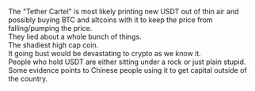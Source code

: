 The "Tether Cartel" is most likely printing new USDT out of thin air and possibly buying BTC and altcoins with it to keep the price from falling/pumping the price.<br>
They lied about a whole bunch of things.<br>
The shadiest high cap coin.<br>
It going bust would be devastating to crypto as we know it.<br>
People who hold USDT are either sitting under a rock or just plain stupid.<br>
Some evidence points to Chinese people using it to get capital outside of the country.<br>
